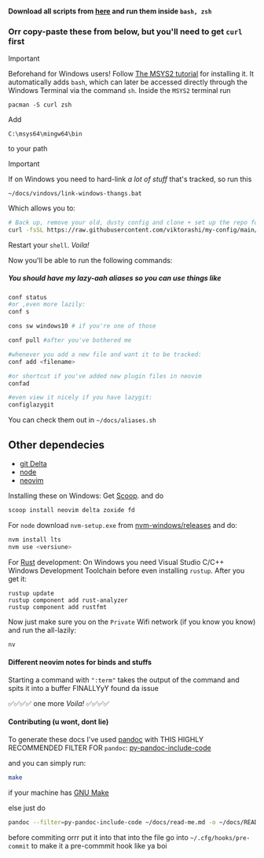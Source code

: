 #### Download all scripts from [here](https://download-directory.github.io/?url=https%3A%2F%2Fgithub.com%2Fviktorashi%2Fmy-config%2Ftree%2Fmain%2Fdocs) and run them inside `bash, zsh`

### Orr copy-paste these from below, but you'll need to get `curl` first

> [!IMPORTANT]
> Beforehand for Windows users!
> Follow [The MSYS2 tutorial](https://www.msys2.org) for installing it.
> It automatically adds `bash`, which can later be accessed directly through the Windows Terminal via the command `sh`.
> Inside the `MSYS2` terminal run

```
pacman -S curl zsh
```

Add
```
C:\msys64\mingw64\bin
```
to your path 

> [!IMPORTANT]
> If on Windows you need to hard-link *a lot of stuff* that's tracked, so run this 
```
~/docs/vindovs/link-windows-thangs.bat
```

Which allows you to:
```bash
# Back up, remove your old, dusty config and clone + set up the repo for your brand-new one
curl -fsSL https://raw.githubusercontent.com/viktorashi/my-config/main/docs/backup-remove-and-clone.sh | sh
```

Restart your `shell`. _Voila!_

Now you'll be able to run the following commands:
##### You should have my lazy-aah aliases so you can use things like

```bash
conf status
#or ,even more lazily:
conf s

cons sw windows10 # if you're one of those

conf pull #after you've bothered me

#whenever you add a new file and want it to be tracked:
conf add <filename>

#or shortcut if you've added new plugin files in neovim
confad

#even view it nicely if you have lazygit:
configlazygit
```

You can check them out in `~/docs/aliases.sh`

## Other dependecies

- [git Delta](https://dandavison.github.io/delta/installation.html)
- [node](https://docs.npmjs.com/downloading-and-installing-node-js-and-npm)
- [neovim](https://neovim.io)

Installing these on Windows:
Get [Scoop](https://scoop.sh).
and do

```sh
scoop install neovim delta zoxide fd
```

For `node` download `nvm-setup.exe` from [nvm-windows/releases](https://github.com/coreybutler/nvm-windows/releases) and do:

```sh
nvm install lts
nvm use <versiune>
```

For [Rust](https://www.rust-lang.org) development:
On Windows you need Visual Studio C/C++ Windows Development Toolchain before even installing `rustup`. After you get it:

```
rustup update
rustup component add rust-analyzer
rustup component add rustfmt
```
Now just make sure you on the `Private` Wifi network (if you know you know) and run the all-lazily:

```sh
nv
```

#### Different neovim notes for binds and stuffs

Starting a command with `":term"` takes the output of the command and spits it into a buffer
FINALLYyY found da issue

✅✅✅✅ one more _Voila!_ ✅✅✅✅

#### Contributing (u wont, dont lie)

To generate these docs I've used [pandoc](https://pandoc.org) with THIS
HIGHLY RECOMMENDED FILTER FOR `pandoc`:
[py-pandoc-include-code](https://github.com/veneres/py-pandoc-include-code)

and you can simply run:

```bash
make
```

if your machine has [GNU Make](https://www.gnu.org/software/make)

else just do

```bash
pandoc --filter=py-pandoc-include-code ~/docs/read-me.md -o ~/docs/README.md
```

before commiting orrr put it into that into the file go into
`~/.cfg/hooks/pre-commit` to make it a pre-commmit hook like ya boi
